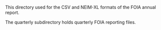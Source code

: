 This directory used for the CSV and NEIM-XL formats of the FOIA annual report.

The quarterly subdirectory holds quarterly FOIA reporting files.
